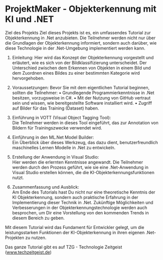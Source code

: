 # ProjektMaker - Objekterkennung mit KI und .NET 

Ziel des Projekts
Ziel dieses Projekts ist es, ein umfassendes Tutorial zur Objekterkennung in .Net anzubieten. Die Teilnehmer werden nicht nur über die Grundlagen der Objekterkennung informiert, sondern auch darüber, wie diese Technologie in der .Net-Umgebung implementiert werden kann.

1. Einleitung:
   Hier wird das Konzept der Objekterkennung vorgestellt und erläutert, wie es sich von der Bildklassifizierung unterscheidet. Der Unterschied zwischen dem Erkennen von Objekten in einem Bild und dem Zuordnen eines Bildes zu einer bestimmten Kategorie wird hervorgehoben.

3. Voraussetzungen:
   Bevor Sie mit dem eigentlichen Tutorial beginnen, sollten die Teilnehmer:
	• Grundlegende Programmierkenntnisse in .Net besitzen, vorzugsweise in C#.
	• Mit der Nutzung von GitHub vertraut sein und wissen, wie bereitgestellte Software installiert wird.
	• Zugriff auf Bilder für das Training (Dataset) haben.
	
4. Einführung in VOTT (Visual Object Tagging Tool):   
Die Teilnehmer werden in dieses Tool eingeführt, das zur Annotation von Bildern für Trainingszwecke verwendet wird.

6. Einführung in den ML.Net Model Builder:   
Ein Überblick über dieses Werkzeug, das dazu dient, benutzerfreundlich maschinelles Lernen Modelle in .Net zu entwickeln.

8. Erstellung der Anwendung in Visual Studio:   
Hier werden die erlernten Kenntnisse angewandt. Die Teilnehmer werden durch den Prozess geführt, wie sie eine .Net-Anwendung in Visual Studio erstellen können, die die KI-Objekterkennungsfunktionen nutzt.

10. Zusammenfassung und Ausblick:    
Am Ende des Tutorials hast Du nicht nur eine theoretische Kenntnis der KI Objekterkennung, sondern auch praktische Erfahrung in der Implementierung dieser Technik in .Net. Zukünftige Möglichkeiten und Verbesserungen in der Objekterkennungstechnologie werden auch besprochen, um Dir eine Vorstellung von den kommenden Trends in diesem Bereich zu geben.

Mit diesem Tutorial wird das Fundament für Entwickler gelegt, um die leistungsstarken Funktionen der KI-Objekterkennung in ihren eigenen .Net-Projekten zu nutzen.

Das ganze Tutorial gibt es auf TZG - Technologie Zeitgeist (www.techzeitgeist.de)




